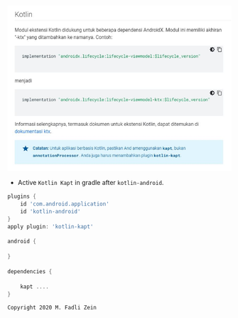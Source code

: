 ![](https://github.com/gzeinnumer/KaptExample/blob/master/preview/KaptExample.JPG)

- Active `Kotlin Kapt` in gradle after `kotlin-android`.
```gradle
plugins {
    id 'com.android.application'
    id 'kotlin-android'
}
apply plugin: 'kotlin-kapt'

android {

}

dependencies {

    kapt ....
}
```

```
Copyright 2020 M. Fadli Zein
```